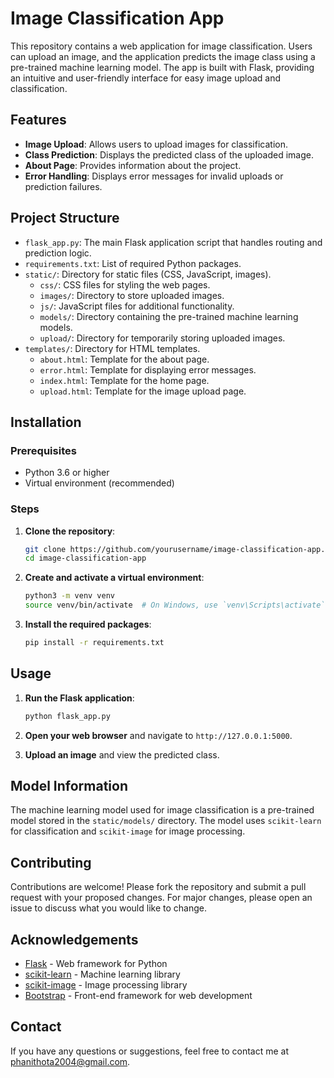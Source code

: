 # Image Classification App

This repository contains a web application for image classification. Users can upload an image, and the application predicts the image class using a pre-trained machine learning model. The app is built with Flask, providing an intuitive and user-friendly interface for easy image upload and classification.

## Features

- **Image Upload**: Allows users to upload images for classification.
- **Class Prediction**: Displays the predicted class of the uploaded image.
- **About Page**: Provides information about the project.
- **Error Handling**: Displays error messages for invalid uploads or prediction failures.

## Project Structure

- `flask_app.py`: The main Flask application script that handles routing and prediction logic.
- `requirements.txt`: List of required Python packages.
- `static/`: Directory for static files (CSS, JavaScript, images).
  - `css/`: CSS files for styling the web pages.
  - `images/`: Directory to store uploaded images.
  - `js/`: JavaScript files for additional functionality.
  - `models/`: Directory containing the pre-trained machine learning models.
  - `upload/`: Directory for temporarily storing uploaded images.
- `templates/`: Directory for HTML templates.
  - `about.html`: Template for the about page.
  - `error.html`: Template for displaying error messages.
  - `index.html`: Template for the home page.
  - `upload.html`: Template for the image upload page.

## Installation

### Prerequisites

- Python 3.6 or higher
- Virtual environment (recommended)

### Steps

1. **Clone the repository**:

    ```sh
    git clone https://github.com/yourusername/image-classification-app.git
    cd image-classification-app
    ```

2. **Create and activate a virtual environment**:

    ```sh
    python3 -m venv venv
    source venv/bin/activate  # On Windows, use `venv\Scripts\activate`
    ```

3. **Install the required packages**:

    ```sh
    pip install -r requirements.txt
    ```

## Usage

1. **Run the Flask application**:

    ```sh
    python flask_app.py
    ```

2. **Open your web browser** and navigate to `http://127.0.0.1:5000`.

3. **Upload an image** and view the predicted class.

## Model Information

The machine learning model used for image classification is a pre-trained model stored in the `static/models/` directory. The model uses `scikit-learn` for classification and `scikit-image` for image processing.

## Contributing

Contributions are welcome! Please fork the repository and submit a pull request with your proposed changes. For major changes, please open an issue to discuss what you would like to change.

## Acknowledgements

- [Flask](https://flask.palletsprojects.com/) - Web framework for Python
- [scikit-learn](https://scikit-learn.org/) - Machine learning library
- [scikit-image](https://scikit-image.org/) - Image processing library
- [Bootstrap](https://getbootstrap.com/) - Front-end framework for web development

## Contact

If you have any questions or suggestions, feel free to contact me at [phanithota2004@gmail.com](mailto:phanithota2004@gmail.com).
